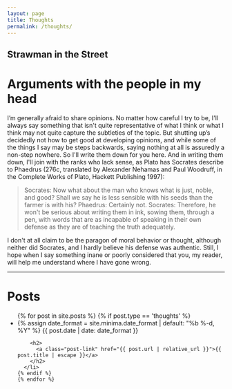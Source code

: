 ```yaml
---
layout: page
title: Thoughts
permalink: /thoughts/
---
```


<div class="home">

<h2>Strawman in the Street</h1>
<h1>Arguments with the people in my head</h2>

I’m generally afraid to share opinions. No matter how careful I try to be, I'll always say something that isn't quite representative of what I think or what I think may not quite capture the subtleties of the topic. But shutting up’s decidedly not how to get good at developing opinions, and while some of the things I say may be steps backwards, saying nothing at all is assuredly a non-step nowhere. So I'll write them down for you here. And in writing them down, I'll join with the ranks who lack sense, as Plato has Socrates describe to Phaedrus (276c, translated by Alexander Nehamas and Paul Woodruff, in the Complete Works of Plato, Hackett Publishing 1997):

> Socrates: Now what about the man who knows what is just, noble, and good? Shall we say he is less sensible with his seeds than the farmer is with his?
> Phaedrus: Certainly not.
> Socrates: Therefore, he won't be serious about writing them in ink, sowing them, through a pen, with words that are as incapable of speaking in their own defense as they are of teaching the truth adequately.

I don't at all claim to be the paragon of moral behavior or thought, although neither did Socrates, and I hardly believe his defense was authentic. Still, I hope when I say something inane or poorly considered that you, my reader, will help me understand where I have gone wrong.

<hr>

  <h1 class="page-heading">Posts</h1>
  
  <ul class="post-list">
    {% for post in site.posts %}
    {% if post.type == 'thoughts' %}
      <li>
        {% assign date_format = site.minima.date_format | default: "%b %-d, %Y" %}
        <span class="post-meta">{{ post.date | date: date_format }}</span>

        <h2>
          <a class="post-link" href="{{ post.url | relative_url }}">{{ post.title | escape }}</a>
        </h2>
      </li>
    {% endif %}
    {% endfor %}
  </ul>

  

</div>
